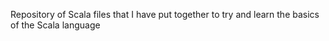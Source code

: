 Repository of Scala files that I have put together to try and learn the basics of the Scala language
